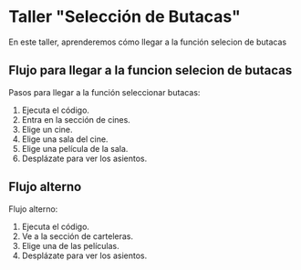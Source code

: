 # Taller "Selección de Butacas"

En este taller, aprenderemos cómo llegar a la función selecion de butacas 

## Flujo para llegar a la funcion selecion de butacas
Pasos para llegar a la función seleccionar butacas:

1. Ejecuta el código.
2. Entra en la sección de cines.
3. Elige un cine.
4. Elige una sala del cine.
5. Elige una película de la sala.
6. Desplázate para ver los asientos.



## Flujo alterno


Flujo alterno:

1. Ejecuta el código.
2. Ve a la sección de carteleras.
3. Elige una de las películas.
4. Desplázate para ver los asientos.
